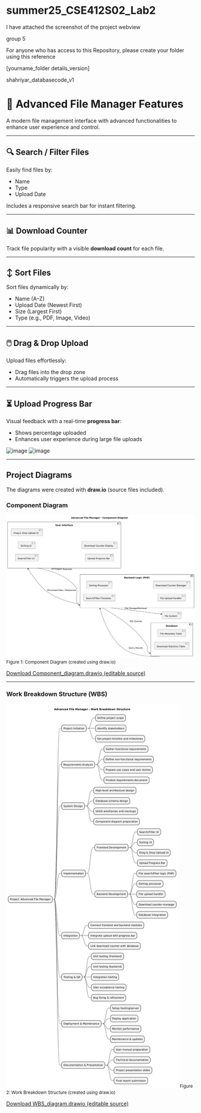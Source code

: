 # summer25_CSE412S02_Lab2

I have attached the screenshot of the project webview 

group 5

For anyone who has access to this Repository, please create your folder using this reference

[yourname_folder details_version]

shahriyar_databasecode_v1


# 📁 Advanced File Manager Features

A modern file management interface with advanced functionalities to enhance user experience and control.

---

## 🔍 Search / Filter Files
Easily find files by:
- Name
- Type
- Upload Date

Includes a responsive search bar for instant filtering.

---

## 📊 Download Counter
Track file popularity with a visible **download count** for each file.

---

## ↕️ Sort Files
Sort files dynamically by:
- Name (A–Z)
- Upload Date (Newest First)
- Size (Largest First)
- Type (e.g., PDF, Image, Video)

---

## 🖱️ Drag & Drop Upload
Upload files effortlessly:
- Drag files into the drop zone
- Automatically triggers the upload process

---

## ⏳ Upload Progress Bar
Visual feedback with a real-time **progress bar**:
- Shows percentage uploaded
- Enhances user experience during large file uploads

<img width="1873" height="792" alt="image" src="https://github.com/user-attachments/assets/c24c9eab-da57-4d66-a025-6bd88ae04cfe" />
<img width="726" height="627" alt="image" src="https://github.com/user-attachments/assets/0ff69181-6264-4f6b-af1a-c814b1f38136" />

---

## Project Diagrams

The diagrams were created with **draw.io** (source files included).

### Component Diagram
![Component Diagram](./diagrams/Component_diagram.png)
<small>Figure 1: Component Diagram (created using draw.io)</small>

[Download Component_diagram.drawio (editable source)](./diagrams/UML_Component_Diagram.drawio)

---

### Work Breakdown Structure (WBS)
![WBS Diagram](./diagrams/Work_Breakdown_Structure.png)
<small>Figure 2: Work Breakdown Structure (created using draw.io)</small>

[Download WBS_diagram.drawio (editable source)](./diagrams/Work_Breakdown_Structure_diagram.drawio)



